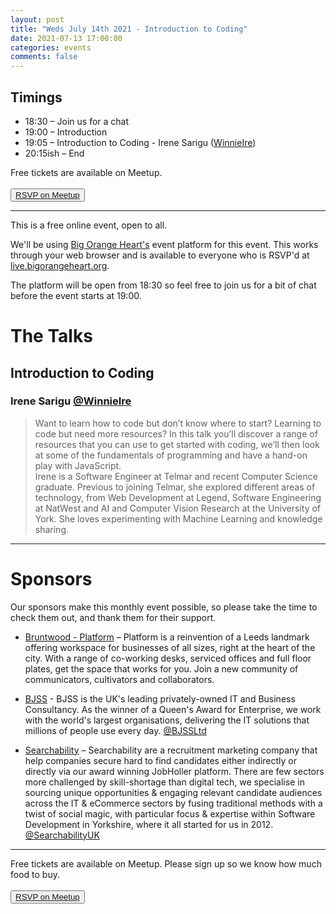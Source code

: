 ```yaml
---
layout: post
title: "Weds July 14th 2021 - Introduction to Coding"
date: 2021-07-13 17:00:00
categories: events
comments: false
---
```


## Timings

* 18:30 – Join us for a chat
* 19:00 – Introduction
* 19:05 –  Introduction to Coding - Irene Sarigu ([WinnieIre](https://www.twitter.com/WinnieIre))
* 20:15ish – End

Free tickets are available on Meetup.  
<br><button>[RSVP on Meetup](https://www.meetup.com/leedsphp/events/279128770/)</button>

<hr/>

This is a free online event, open to all.

We'll be using [Big Orange Heart's](https://www.bigorangeheart.org) event platform for this event. This works through your web browser and is available to everyone who is RSVP'd at [live.bigorangeheart.org](https://live.bigorangeheart.org/).

The platform will be open from 18:30 so feel free to join us for a bit of chat before the event starts at 19:00.

# The Talks

## Introduction to Coding

### Irene Sarigu [@WinnieIre](https://www.twitter.com/WinnieIre)

> Want to learn how to code but don’t know where to start? Learning to code but need more resources? In this talk you’ll discover a range of resources that you can use to get started with coding, we’ll then look at some of the fundamentals of programming and have a hand-on play with JavaScript.  
Irene is a Software Engineer at Telmar and recent Computer Science graduate. Previous to joining Telmar, she explored different areas of technology, from Web Development at Legend, Software Engineering at NatWest and AI and Computer Vision Research at the University of York. She loves experimenting with Machine Learning and knowledge sharing.
<hr/>

# Sponsors

Our sponsors make this monthly event possible, so please take the time to check them out, and thank them for their support.

* [Bruntwood - Platform](https://bruntwood.co.uk/our-locations/leeds/platform/) – Platform is a reinvention of a Leeds landmark offering workspace for businesses of all sizes, right at the heart of the city. With a range of co-working desks, serviced offices and full floor plates, get the space that works for you. Join a new community of communicators, cultivators and collaborators.

* [BJSS](https://www.bjss.com) - BJSS is the UK's leading privately-owned IT and Business Consultancy. As the winner of a Queen's Award for Enterprise, we work with the world's largest organisations, delivering the IT solutions that millions of people use every day. [@BJSSLtd](https://twitter.com/BJSSLtd)

* [Searchability](https://searchability.co.uk/) – Searchability are a recruitment marketing company that help companies secure hard to find candidates either indirectly or directly via our award winning JobHoller platform. There are few sectors more challenged by skill-shortage than digital tech, we specialise in sourcing unique opportunities & engaging relevant candidate audiences across the IT & eCommerce sectors by fusing traditional methods with a twist of social magic, with particular focus & expertise within Software Development in Yorkshire, where it all started for us in 2012. [@SearchabilityUK](https://twitter.com/SearchabilityUK)

<hr/>

Free tickets are available on Meetup. Please sign up so we know how much food to buy.  
<br><button>[RSVP on Meetup](https://www.meetup.com/leedsphp/events/279128770/)</button>
